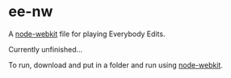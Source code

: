 ee-nw
=====

A [node-webkit](https://github.com/rogerwang/node-webkit) file for playing Everybody Edits.

Currently unfinished...

To run, download and put in a folder and run using [node-webkit](https://github.com/rogerwang/node-webkit).
